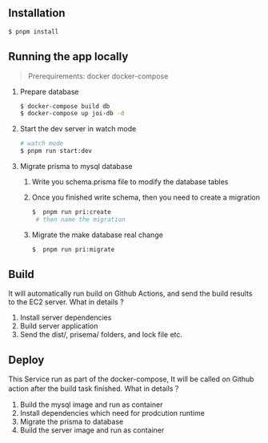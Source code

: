 ## Installation

```bash
$ pnpm install
```

## Running the app locally

> Prerequirements: docker docker-compose 

1. Prepare database
   
   ```bash
   $ docker-compose build db
   $ docker-compose up joi-db -d
   ```
   
2. Start the dev server in watch mode
   ```bash
   # watch mode
   $ pnpm run start:dev
   ```

3. Migrate prisma to mysql database
   
   1. Write you schema.prisma file to modify the database tables
   
   2. Once you finished write schema, then you need to create a migration
   
      ```bash
      $  pnpm run pri:create
       # then name the migration
      ```

   3. Migrate the make database real change
   
      ```bash
      $  pnpm run pri:migrate
      ```
   
      
   


## Build 

It will automatically run build on Github Actions, and send the build results to the EC2 server. What in details ?

1. Install server dependencies
2. Build server application
3. Send the dist/, prisema/ folders, and lock file etc.


## Deploy

This Service run as part of the docker-compose, It will be called on Github action after the build task finished. What in details？ 

1. Build the mysql image and run as container
2. Install dependencies which need for prodcution runtime
3. Migrate the prisma to database
4. Build the server image and run as container
